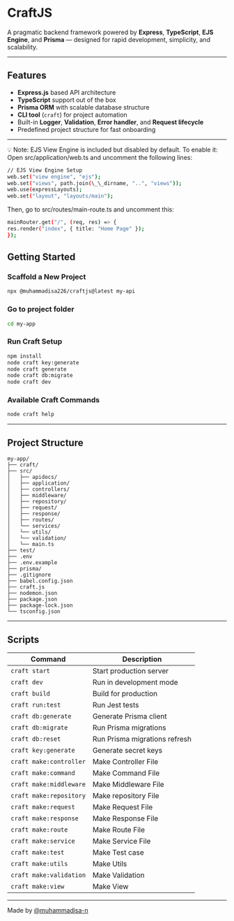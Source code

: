 # CraftJS

A pragmatic backend framework powered by **Express**, **TypeScript**, **EJS Engine**, and **Prisma** — designed for rapid development, simplicity, and scalability.

---

## Features

- **Express.js** based API architecture
- **TypeScript** support out of the box
- **Prisma ORM** with scalable database structure
- **CLI tool** (`craft`) for project automation
- Built-in **Logger**, **Validation**, **Error handler**, and **Request lifecycle**
- Predefined project structure for fast onboarding

---

💡 Note: EJS View Engine is included but disabled by default. To enable it:
Open src/application/web.ts and uncomment the following lines:

```bash
// EJS View Engine Setup
web.set("view engine", "ejs");
web.set("views", path.join(\_\_dirname, "..", "views"));
web.use(expressLayouts);
web.set("layout", "layouts/main");
```

Then, go to src/routes/main-route.ts and uncomment this:

```bash
mainRouter.get("/", (req, res) => {
res.render("index", { title: "Home Page" });
});
```

## Getting Started

### Scaffold a New Project

```bash
npx @muhammadisa226/craftjs@latest my-api
```

### Go to project folder

```bash
cd my-app
```

### Run Craft Setup

```bash
npm install
node craft key:generate
node craft generate
node craft db:migrate
node craft dev
```

### Available Craft Commands

```bash
node craft help
```

---

## Project Structure

```
my-app/
├── craft/
├── src/
│   ├── apidocs/
│   ├── application/
│   ├── controllers/
│   ├── middleware/
│   ├── repository/
│   ├── request/
│   ├── response/
│   ├── routes/
│   └── services/
│   └── utils/
│   └── validation/
│   └── main.ts
├── test/
├── .env
├── .env.example
├── prisma/
├── .gitignore
├── babel.config.json
├── craft.js
├── nodemon.json
├── package.json
├── package-lock.json
└── tsconfig.json
```

---

## Scripts

| Command                 | Description                   |
| ----------------------- | ----------------------------- |
| `craft start`           | Start production server       |
| `craft dev`             | Run in development mode       |
| `craft build`           | Build for production          |
| `craft run:test`        | Run Jest tests                |
| `craft db:generate`     | Generate Prisma client        |
| `craft db:migrate`      | Run Prisma migrations         |
| `craft db:reset`        | Run Prisma migrations refresh |
| `craft key:generate`    | Generate secret keys          |
| `craft make:controller` | Make Controller File          |
| `craft make:command`    | Make Command File             |
| `craft make:middleware` | Make Middleware File          |
| `craft make:repository` | Make repository File          |
| `craft make:request`    | Make Request File             |
| `craft make:response`   | Make Response File            |
| `craft make:route`      | Make Route File               |
| `craft make:service`    | Make Service File             |
| `craft make:test`       | Make Test case                |
| `craft make:utils`      | Make Utils                    |
| `craft make:validation` | Make Validation               |
| `craft make:view`       | Make View                     |

---

Made by [@muhammadisa-n](https://github.com/muhammadisa-n)
